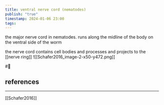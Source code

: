 ```yaml
---
title: ventral nerve cord (nematodes)
publish: "true"
timestamp: 2024-01-06 23:00
tags:
---
```

the major nerve cord in nematodes. runs along the midline of the body on the ventral side of the worm

the nerve cord contains cell bodies and processes and projects to the [[nerve ring]]
![[Schafer2016_image-2-x50-y472.png]]

#🥚 
## references
---
[[Schafer2016]]